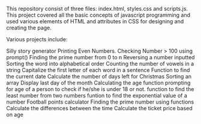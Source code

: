 This repository consist of three files: index.html, styles.css and scripts.js. This project covered all the basic concepts of javascript programming and used various elements of HTML and attributes in CSS for designing and creating the page.

Various projects include:

Silly story generator
Printing Even Numbers.
Checking Number > 100 using prompt()
Finding the prime number from 0 to n
Reversing a number inputted
Sorting the word into alphabetical order
Counting the number of vowels in a string
Capitalize the first letter of each word in a sentence
Function to find the current date
Calculate the number of days left for Christmas
Sorting an array
Display last day of the month
Calculating the age
function prompting for age of a person to check if he/she is under 18 or not.
function to find the least number from two numbers
funtion to find the exponential value of a number
Football points calculator
Finding the prime number using functions
Calculate the differences between the time
Calculate the ticket price based on age
